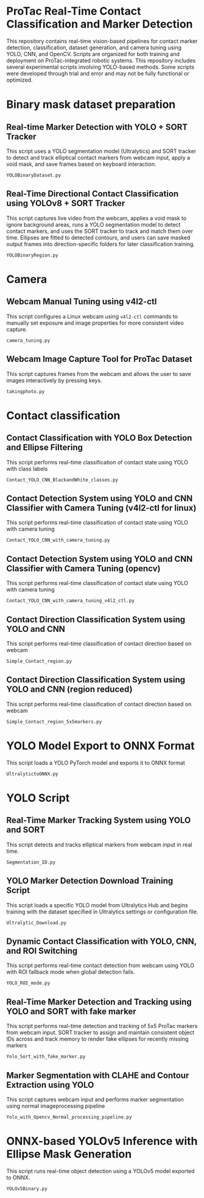 # ProTac Real-Time Contact Classification and Marker Detection
This repository contains real-time vision-based pipelines for contact marker detection, classification, dataset generation, and camera tuning using YOLO, CNN, and OpenCV. Scripts are organized for both training and deployment on ProTac-integrated robotic systems. This repository includes several experimental scripts involving YOLO-based methods. Some scripts were developed through trial and error and may not be fully functional or optimized.

# Binary mask dataset preparation

## Real-time Marker Detection with YOLO + SORT Tracker
This script uses a YOLO segmentation model (Ultralytics) and SORT tracker to detect and track elliptical contact markers from webcam input, apply a void mask, and save frames based on keyboard interaction.
```
YOLOBinaryDataset.py
```

## Real-Time Directional Contact Classification using YOLOv8 + SORT Tracker
This script captures live video from the webcam, applies a void mask to ignore background areas, runs a YOLO segmentation model to detect contact markers, and uses the SORT tracker to track and match them over time. Ellipses are fitted to detected contours, and users can save masked output frames into direction-specific folders for later classification training.
```
YOLOBinaryRegion.py
```

# Camera

## Webcam Manual Tuning using v4l2-ctl
This script configures a Linux webcam using `v4l2-ctl` commands to manually set exposure and image properties for more consistent video capture.
```
camera_tuning.py
```
## Webcam Image Capture Tool for ProTac Dataset
This script captures frames from the webcam and allows the user to save images interactively by pressing keys.
```
takingphoto.py
```

# Contact classification

## Contact Classification with YOLO Box Detection and Ellipse Filtering
This script performs real-time classification of contact state using YOLO with class labels
```
Contact_YOLO_CNN_BlackandWhite_classes.py
```
## Contact Detection System using YOLO and CNN Classifier with Camera Tuning (v4l2-ctl for linux)
This script performs real-time classification of contact state using YOLO with camera tuning
```
Contact_YOLO_CNN_with_camera_tuning.py
```
## Contact Detection System using YOLO and CNN Classifier with Camera Tuning (opencv) 
This script performs real-time classification of contact state using YOLO with camera tuning
```
Contact_YOLO_CNN_with_camera_tuning_v4l2_ctl.py
```
## Contact Direction Classification System using YOLO and CNN
This script performs real-time classification of contact direction based on webcam
```
Simple_Contact_region.py
```
## Contact Direction Classification System using YOLO and CNN (region reduced)
This script performs real-time classification of contact direction based on webcam
```
Simple_Contact_region_5x5markers.py
```

# YOLO Model Export to ONNX Format
This script loads a YOLO PyTorch model and exports it to ONNX format
```
UltralytictoONNX.py
```

# YOLO Script


## Real-Time Marker Tracking System using YOLO and SORT
This script detects and tracks elliptical markers from webcam input in real time.
```
Segmentation_ID.py
```
## YOLO Marker Detection Download Training Script
This script loads a specific YOLO model from Ultralytics Hub and begins training with the dataset specified in Ultralytics settings or configuration file.
```
Ultralytic_Download.py
```

## Dynamic Contact Classification with YOLO, CNN, and ROI Switching
This script performs real-time contact detection from webcam using YOLO with ROI fallback mode when global detection fails.
```
YOLO_ROI_mode.py
```
## Real-Time Marker Detection and Tracking using YOLO and SORT with fake marker
This script performs real-time detection and tracking of 5x5 ProTac markers from webcam input. SORT tracker to assign and maintain consistent object IDs across and track memory to render fake ellipses for recently missing markers

```
Yolo_Sort_with_fake_marker.py
```


## Marker Segmentation with CLAHE and Contour Extraction using YOLO
This script captures webcam input and performs marker segmentation using normal imageprocessing pipeline
```
Yolo_with_Opencv_Normal_processing_pipeline.py
```

# ONNX-based YOLOv5 Inference with Ellipse Mask Generation
This script runs real-time object detection using a YOLOv5 model exported to ONNX.
```
YOLOv5Binary.py
```

